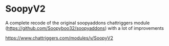 # SoopyV2

A complete recode of the original soopyaddons chattriggers module (https://github.com/Soopyboo32/soopyaddons) with a lot of improvements

https://www.chattriggers.com/modules/v/SoopyV2
